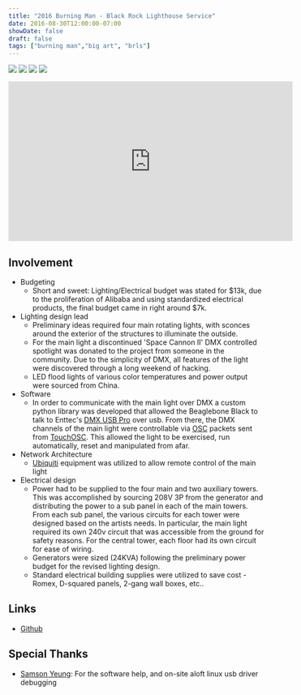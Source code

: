 ```yaml
---
title: "2016 Burning Man - Black Rock Lighthouse Service"
date: 2016-08-30T12:00:00-07:00
showDate: false
draft: false
tags: ["burning man","big art", "brls"]
---
```


![](../images/brls_1.jpg)
![](../images/brls_2.jpg)
![](../images/brls_3.jpg)
![](../images/brls_4.jpg)

<iframe width="560" height="315" src="https://www.youtube.com/embed/hLChQsBYCa8" frameborder="0" allow="accelerometer; autoplay; encrypted-media; gyroscope; picture-in-picture" allowfullscreen></iframe>

## Involvement
- Budgeting
  - Short and sweet: Lighting/Electrical budget was stated for $13k, due to the proliferation of Alibaba and using standardized electrical products, the final budget came in right around $7k.
- Lighting design lead
  - Preliminary ideas required four main rotating lights, with sconces around the exterior of the structures to illuminate the outside.
  - For the main light a discontinued 'Space Cannon II' DMX controlled spotlight was donated to the project from someone in the community. Due to the simplicity of DMX, all features of the light were discovered through a long weekend of hacking.
  - LED flood lights of various color temperatures and power output were sourced from China.
- Software
  - In order to communicate with the main light over DMX a custom python library was developed that allowed the Beaglebone Black to talk to Enttec's [DMX USB Pro](https://www.enttec.com/products/controls/dmx-usb/2-universe-usb-computer-interface-dmx/) over usb. From there, the DMX channels of the main light were controllable via [OSC](http://opensoundcontrol.org) packets sent from [TouchOSC](https://hexler.net/software/touchosc). This allowed the light to be exercised, run automatically, reset and manipulated from afar.
- Network Architecture
  - [Ubiquiti](https://www.ubnt.com/) equipment was utilized to allow remote control of the main light
- Electrical design
  - Power had to be supplied to the four main and two auxiliary towers. This was accomplished by sourcing 208V 3P from the generator and distributing the power to a sub panel in each of the main towers. From each sub panel, the various circuits for each tower were designed based on the artists needs. In particular, the main light required its own 240v circuit that was accessible from the ground for safety reasons. For the central tower, each floor had its own circuit for ease of wiring.
  - Generators were sized (24KVA) following the preliminary power budget for the revised lighting design.
  - Standard electrical building supplies were utilized to save cost - Romex, D-squared panels, 2-gang wall boxes, etc..

## Links
- [Github](https://github.com/BRLighthouse)

## Special Thanks
- [Samson Yeung](https://github.com/fragmede): For the software help, and on-site aloft linux usb driver debugging
